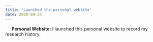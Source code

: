 ```yaml
---
title: 'Launched the personal website'
date: 2020-09-24
---
```


&nbsp;&nbsp;&nbsp;&nbsp; **Personal Website:** I launched this personal website to record my research history.
